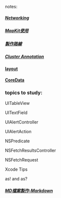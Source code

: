 notes:

##### [Networking](https://github.com/dogteeth/SwiftNotes/blob/main/networking.md)
##### [MapKit使用](https://github.com/dogteeth/SwiftNotes/blob/main/MapKit.md)
##### [製作路線](https://github.com/dogteeth/SwiftNotes/blob/main/makingMapRoute.md)
##### [Cluster Annotation](https://codereview.stackexchange.com/questions/212628/custom-map-annotations-and-clusters/214565)
#### [layout](https://github.com/dogteeth/SwiftNotes/blob/main/layout.md)
#### [CoreData](https://github.com/dogteeth/SwiftNotes/blob/main/CoreData.md)

### topics to study:


UITableView

UITextField

UIAlertController

UIAlertAction

NSPredicate

NSFetchResultsController

NSFetchRequest

Xcode Tips

as! and as?

##### [MD檔案製作-Markdown](https://guides.github.com/features/mastering-markdown/)

